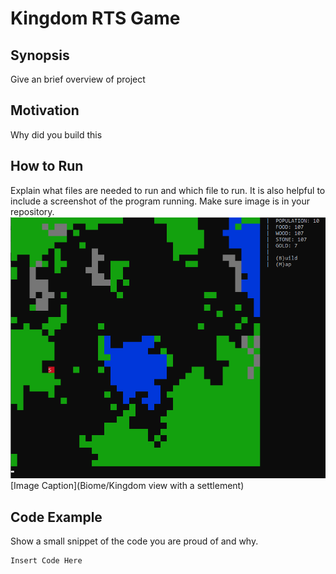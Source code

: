 # Kingdom RTS Game

## Synopsis
Give an brief overview of project

## Motivation
Why did you build this

## How to Run
Explain what files are needed to run and which file to run. It is also helpful to include a screenshot of the program running. Make sure image is in your repository.
<img src="gameExample.png" />
[Image Caption](Biome/Kingdom view with a settlement)

## Code Example
Show a small snippet of the code you are proud of and why.
```
Insert Code Here
```
